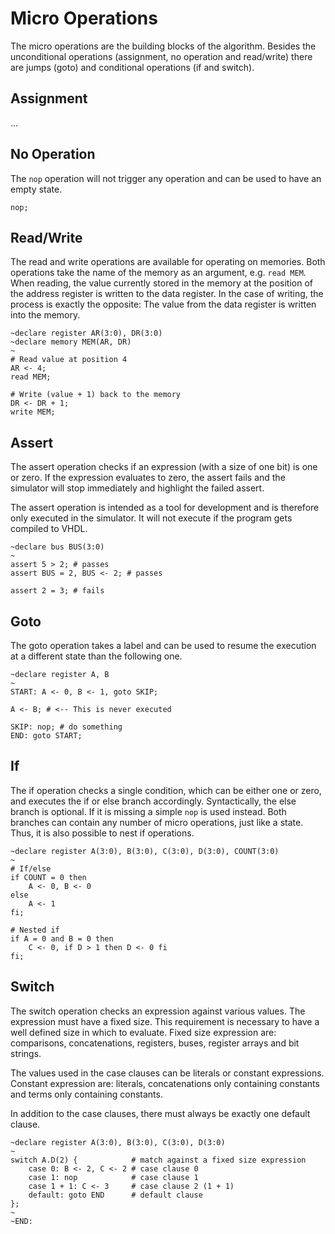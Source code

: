 # Micro Operations

The micro operations are the building blocks of the algorithm. Besides the unconditional operations (assignment, no operation and read/write) there are jumps (goto) and conditional operations (if and switch).

## Assignment

...

## No Operation

The `nop` operation will not trigger any operation and can be used to have an empty state.

```rteasy
nop;
```

## Read/Write

The read and write operations are available for operating on memories. Both operations take the name of the memory as an argument, e.g. `read MEM`. When reading, the value currently stored in the memory at the position of the address register is written to the data register. In the case of writing, the process is exactly the opposite: The value from the data register is written into the memory.

```rteasy
~declare register AR(3:0), DR(3:0)
~declare memory MEM(AR, DR)
~
# Read value at position 4
AR <- 4;
read MEM;

# Write (value + 1) back to the memory
DR <- DR + 1;
write MEM;
```

## Assert

The assert operation checks if an expression (with a size of one bit) is one or zero. If the expression evaluates to zero, the assert fails and the simulator will stop immediately and highlight the failed assert.

The assert operation is intended as a tool for development and is therefore only executed in the simulator. It will not execute if the program gets compiled to VHDL.

```rteasy
~declare bus BUS(3:0)
~
assert 5 > 2; # passes
assert BUS = 2, BUS <- 2; # passes
```

```rteasy,should_fail
assert 2 = 3; # fails
```

## Goto

The goto operation takes a label and can be used to resume the execution at a different state than the following one.

```rteasy
~declare register A, B
~
START: A <- 0, B <- 1, goto SKIP;

A <- B; # <-- This is never executed

SKIP: nop; # do something
END: goto START;
```

## If

The if operation checks a single condition, which can be either one or zero, and executes the if or else branch accordingly. Syntactically, the else branch is optional. If it is missing a simple `nop` is used instead. Both branches can contain any number of micro operations, just like a state. Thus, it is also possible to nest if operations.

```rteasy
~declare register A(3:0), B(3:0), C(3:0), D(3:0), COUNT(3:0)
~
# If/else
if COUNT = 0 then
    A <- 0, B <- 0
else
    A <- 1
fi;

# Nested if
if A = 0 and B = 0 then
    C <- 0, if D > 1 then D <- 0 fi
fi;
```

## Switch

The switch operation checks an expression against various values. The expression must have a fixed size. This requirement is necessary to have a well defined size in which to evaluate. Fixed size expression are: comparisons, concatenations, registers, buses, register arrays and bit strings.

The values used in the case clauses can be literals or constant expressions. Constant expression are: literals, concatenations only containing constants and terms only containing constants.

In addition to the case clauses, there must always be exactly one default clause.

```rteasy
~declare register A(3:0), B(3:0), C(3:0), D(3:0)
~
switch A.D(2) {            # match against a fixed size expression
    case 0: B <- 2, C <- 2 # case clause 0
    case 1: nop            # case clause 1
    case 1 + 1: C <- 3     # case clause 2 (1 + 1)
    default: goto END      # default clause
};
~
~END:
```
